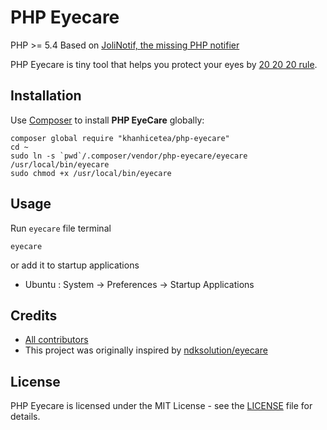 # PHP Eyecare

PHP >= 5.4
Based on [JoliNotif, the missing PHP notifier](https://github.com/jolicode/JoliNotif)

PHP Eyecare is tiny tool that helps you protect your eyes by [20 20 20 rule](http://en.wikipedia.org/wiki/Computer_vision_syndrome#Therapy).

## Installation

Use [Composer](http://getcomposer.org/) to install **PHP EyeCare** globally:

```shell
composer global require "khanhicetea/php-eyecare"
cd ~
sudo ln -s `pwd`/.composer/vendor/php-eyecare/eyecare /usr/local/bin/eyecare
sudo chmod +x /usr/local/bin/eyecare
```

## Usage

Run `eyecare` file terminal

```shell
eyecare
```

or add it to startup applications

- Ubuntu : System -> Preferences -> Startup Applications

## Credits

* [All contributors](https://github.com/khanhicetea/php-eyecare/graphs/contributors)
* This project was originally inspired by [ndksolution/eyecare](https://github.com/ndksolution/eyecare)

## License

PHP Eyecare is licensed under the MIT License - see the [LICENSE](LICENSE) file
for details.